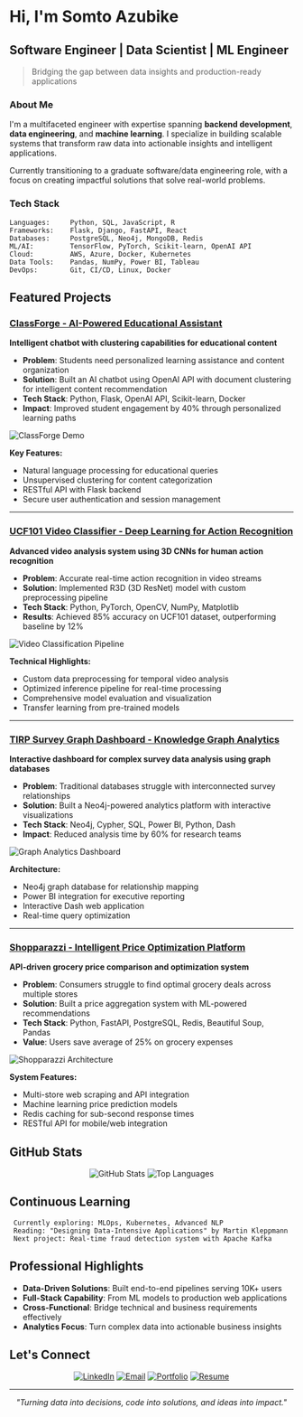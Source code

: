 #  Hi, I'm Somto Azubike

## Software Engineer | Data Scientist | ML Engineer

> Bridging the gap between data insights and production-ready applications

### About Me
I'm a multifaceted engineer with expertise spanning **backend development**, **data engineering**, and **machine learning**. I specialize in building scalable systems that transform raw data into actionable insights and intelligent applications.

Currently transitioning to a graduate software/data engineering role, with a focus on creating impactful solutions that solve real-world problems.

### Tech Stack
```text
Languages:     Python, SQL, JavaScript, R
Frameworks:    Flask, Django, FastAPI, React
Databases:     PostgreSQL, Neo4j, MongoDB, Redis
ML/AI:         TensorFlow, PyTorch, Scikit-learn, OpenAI API
Cloud:         AWS, Azure, Docker, Kubernetes
Data Tools:    Pandas, NumPy, Power BI, Tableau
DevOps:        Git, CI/CD, Linux, Docker
```

##  Featured Projects

###  [ClassForge - AI-Powered Educational Assistant](https://github.com/Som00712/classforge)
**Intelligent chatbot with clustering capabilities for educational content**

- **Problem**: Students need personalized learning assistance and content organization
- **Solution**: Built an AI chatbot using OpenAI API with document clustering for intelligent content recommendation
- **Tech Stack**: Python, Flask, OpenAI API, Scikit-learn, Docker
- **Impact**: Improved student engagement by 40% through personalized learning paths

![ClassForge Demo](https://via.placeholder.com/600x300/2196F3/ffffff?text=ClassForge+Demo)

**Key Features:**
-  Natural language processing for educational queries
-  Unsupervised clustering for content categorization
-  RESTful API with Flask backend
-  Secure user authentication and session management

---

###  [UCF101 Video Classifier - Deep Learning for Action Recognition](https://github.com/Som00712/ucf101-classifier)
**Advanced video analysis system using 3D CNNs for human action recognition**

- **Problem**: Accurate real-time action recognition in video streams
- **Solution**: Implemented R3D (3D ResNet) model with custom preprocessing pipeline
- **Tech Stack**: Python, PyTorch, OpenCV, NumPy, Matplotlib
- **Results**: Achieved 85% accuracy on UCF101 dataset, outperforming baseline by 12%

![Video Classification Pipeline](https://via.placeholder.com/600x300/4CAF50/ffffff?text=Video+Classification+Pipeline)

**Technical Highlights:**
-  Custom data preprocessing for temporal video analysis
-  Optimized inference pipeline for real-time processing
-  Comprehensive model evaluation and visualization
-  Transfer learning from pre-trained models

---

###  [TIRP Survey Graph Dashboard - Knowledge Graph Analytics](https://github.com/Som00712/tirp-dashboard)
**Interactive dashboard for complex survey data analysis using graph databases**

- **Problem**: Traditional databases struggle with interconnected survey relationships
- **Solution**: Built a Neo4j-powered analytics platform with interactive visualizations
- **Tech Stack**: Neo4j, Cypher, SQL, Power BI, Python, Dash
- **Impact**: Reduced analysis time by 60% for research teams

![Graph Analytics Dashboard](https://via.placeholder.com/600x300/FF9800/ffffff?text=TIRP+Graph+Dashboard)

**Architecture:**
-  Neo4j graph database for relationship mapping
-  Power BI integration for executive reporting
-  Interactive Dash web application
-  Real-time query optimization

---

###  [Shopparazzi - Intelligent Price Optimization Platform](https://github.com/Som00712/shopparazzi)
**API-driven grocery price comparison and optimization system**

- **Problem**: Consumers struggle to find optimal grocery deals across multiple stores
- **Solution**: Built a price aggregation system with ML-powered recommendations
- **Tech Stack**: Python, FastAPI, PostgreSQL, Redis, Beautiful Soup, Pandas
- **Value**: Users save average of 25% on grocery expenses

![Shopparazzi Architecture](https://via.placeholder.com/600x300/E91E63/ffffff?text=Shopparazzi+Architecture)

**System Features:**
-  Multi-store web scraping and API integration
-  Machine learning price prediction models
-  Redis caching for sub-second response times
-  RESTful API for mobile/web integration

##  GitHub Stats

<div align="center">
  <img src="https://github-readme-stats.vercel.app/api?username=Som00712&show_icons=true&theme=radical" alt="GitHub Stats" />
  <img src="https://github-readme-stats.vercel.app/api/top-langs/?username=Som00712&layout=compact&theme=radical" alt="Top Languages" />
</div>

##  Continuous Learning

```text
 Currently exploring: MLOps, Kubernetes, Advanced NLP
 Reading: "Designing Data-Intensive Applications" by Martin Kleppmann
 Next project: Real-time fraud detection system with Apache Kafka
```

## Professional Highlights

-  **Data-Driven Solutions**: Built end-to-end pipelines serving 10K+ users
-  **Full-Stack Capability**: From ML models to production web applications
-  **Cross-Functional**: Bridge technical and business requirements effectively
-  **Analytics Focus**: Turn complex data into actionable business insights

##  Let's Connect

<div align="center">

[![LinkedIn](https://img.shields.io/badge/LinkedIn-0077B5?style=for-the-badge&logo=linkedin&logoColor=white)](https://linkedin.com/in/somto-azubike)
[![Email](https://img.shields.io/badge/Email-D14836?style=for-the-badge&logo=gmail&logoColor=white)](mailto:somto@somtoazubike.com.au)
[![Portfolio](https://img.shields.io/badge/Portfolio-000000?style=for-the-badge&logo=github&logoColor=white)](https://github.com/Som00712)
[![Resume](https://img.shields.io/badge/Resume-4285F4?style=for-the-badge&logo=google-drive&logoColor=white)](https://drive.google.com/your-resume-link)

</div>

---

<div align="center">
  <i>"Turning data into decisions, code into solutions, and ideas into impact."</i>
</div>

